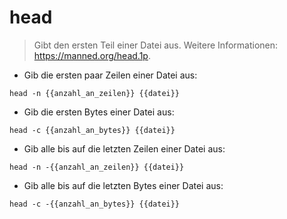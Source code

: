 # head

> Gibt den ersten Teil einer Datei aus.
> Weitere Informationen: <https://manned.org/head.1p>.

- Gib die ersten paar Zeilen einer Datei aus:

`head -n {{anzahl_an_zeilen}} {{datei}}`

- Gib die ersten Bytes einer Datei aus:

`head -c {{anzahl_an_bytes}} {{datei}}`

- Gib alle bis auf die letzten Zeilen einer Datei aus:

`head -n -{{anzahl_an_zeilen}} {{datei}}`

- Gib alle bis auf die letzten Bytes einer Datei aus:

`head -c -{{anzahl_an_bytes}} {{datei}}`
